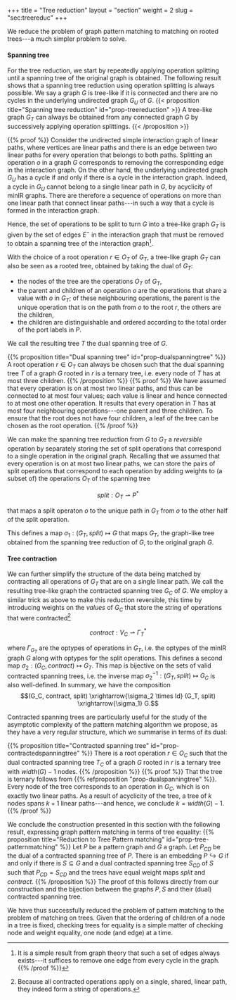 +++
title = "Tree reduction"
layout = "section"
weight = 2
slug = "sec:treereduc"
+++

We reduce the problem of graph pattern matching to matching on
rooted trees---a much simpler problem to solve.

#### Spanning tree
For the tree reduction, we start by repeatedly
applying operation splitting until a spanning tree of the original graph
is obtained.
The following result shows that a spanning tree reduction using operation splitting
is always possible.
We say a graph $G$ is tree-like if it is connected and there are no cycles in the underlying
undirected graph $G_U$ of $G$.
{{< proposition title="Spanning tree reduction" id="prop-treereduction" >}}
A tree-like graph $G_T$ can always be obtained from any connected graph $G$ by successively applying
operation splittings.
{{< /proposition >}}

{{% proof %}}
Consider the undirected simple interaction graph of linear paths,
where vertices are linear paths
and there is an edge between two linear paths for every operation that belongs
to both paths.
Splitting an operation $o$ in a graph $G$ corresponds to removing the corresponding
edge in the interaction graph.
On the other hand, the underlying undirected graph $G_U$ has a cycle if
and only if there is a cycle in the interaction graph.
Indeed, a cycle in $G_U$ cannot belong to a single linear path in $G$,
by acyclicity of minIR graphs.
There are therefore a sequence of operations on more than one linear path that
connect linear paths---in such a way that a cycle is formed
in the interaction graph.

Hence, the set of operations to be split to turn $G$ into a tree-like graph $G_T$
is given by the set of edges $E^-$ in the interaction graph that must be
removed to obtain a spanning tree of the interaction graph[^spantheo].
[^spantheo]: It is a simple result from graph theory that such a set of edges
always exists---it suffices to remove one edge from every cycle in the graph.
{{% /proof %}}

With the choice of a root operation $r \in O_T$ of $G_T$,
a tree-like graph $G_T$ can also be seen as a rooted tree, obtained
by taking the dual of $G_T$:
- the nodes of the tree are the operations $O_T$ of $G_T$,
- the parent and children of an operation $o$ are the operations
  that share a value with $o$ in $G_T$; of these neighbouring operations,
  the parent is the unique operation that is on the path from $o$ to the
  root $r$, the others are the children,
- the children are distinguishable and ordered according to the total
  order of the port labels in $P$.

We call the resulting tree $T$ the dual spanning tree of $G$.

{{% proposition title="Dual spanning tree" id="prop-dualspanningtree" %}}
A root operation $r \in O_T$ can always be chosen such that the
dual spanning tree $T$ of a graph $G$ rooted in $r$ is a ternary tree,
i.e. every node of $T$ has at most three children.
{{% /proposition %}}
{{% proof %}}
We have assumed that every operation is on at most two linear paths,
and thus can be connected to at most four values; each value is linear
and hence connected to at most one other operation.
It results that every operation in $T$ has at most four neighbouring
operations---one parent and three children. To ensure that the root does not
have four children, a leaf of the tree can be chosen as the root operation.
{{% /proof %}}

We can make the spanning tree reduction from $G$ to $G_T$
a _reversible_ operation
by separately storing the set of split operations that correspond to a single
operation in the original graph.
Recalling that we assumed that every operation is on at most two linear paths,
we can store the pairs of split operations that correspond to each operation
by adding weights to (a subset of) the operations $O_T$ of the spanning tree

$$split: O_T \rightharpoonup P^\ast$$

that maps a split operaton $o$ to the unique path in $G_T$
from $o$ to the other half of the split operation.
<!-- Writing $\mathcal{G}$ for the set of graphs and
$\mathcal{G}_T \subseteq \mathcal{G} \times (O_T \rightharpoonup P^\ast)$
for the set of valid tree-like graphs, -->
This defines a map
$\sigma_1: (G_T, split) \mapsto G$ that maps
$G_T$, the graph-like tree obtained from the spanning tree reduction
of $G$, to the original graph $G$.

#### Tree contraction

We can further simplify the structure of the data being matched by
contracting all operations of $G_T$ that are on a single linear
path. We call the resulting tree-like graph the contracted spanning tree $G_C$
of $G$.
We employ a similar trick as above to make this reduction reversible,
this time by introducing weights on the _values_ of $G_C$ that store the
string of operations that were contracted[^whystring]

$$contract: V_C \rightharpoonup \Gamma_T^\ast$$

where $\Gamma_{G_T}$ are the optypes of operations in $G_T$, i.e. the optypes
of the minIR graph $G$ along with optypes for the split operations.
This defines a second map $\sigma_2: (G_C, contract) \mapsto G_T$.
This map is bijective on the sets of valid contracted spanning trees,
i.e. the inverse map $\sigma_2^{-1}: (G_T, split) \mapsto G_C$ is also
well-defined.
In summary, we have the composition
$$(G_C, contract, split) \xrightarrow{\sigma_2 \times Id} (G_T, split) \xrightarrow{\sigma_1} G.$$
[^whystring]: Because all contracted operations apply on a single, shared,
linear path, they indeed form a string of operations.

Contracted spanning trees are particularly useful for the study of the
asymptotic complexity of the pattern matching algorithm we propose, as they
have a very regular structure, which we summarise in terms of its dual:

{{% proposition title="Contracted spanning tree" id="prop-contractedspanningtree" %}}
There is a root operation $r \in O_C$ such that the dual contracted spanning tree
$T_C$ of a graph $G$ rooted in $r$ is a
ternary tree with $width(G) - 1$ nodes.
{{% /proposition %}}
{{% proof %}}
That the tree is ternary follows from {{% refproposition "prop-dualspanningtree" %}}.
Every node of the tree corresponds to an operation in $G_C$, which is
on exactly two linear paths. As a result of acyclicity of the tree,
a tree of $k$ nodes spans $k+1$ linear paths---and hence,
we conclude $k = width(G) - 1$.
{{% /proof %}}

We conclude the construction presented in this section
with the following result, expressing graph pattern matching in terms of
tree equality:
{{% proposition title="Reduction to Tree Pattern matching" id="prop-tree-patternmatching" %}}
Let $P$ be a pattern graph and $G$ a graph. Let $P_{CD}$ be the dual
of a contracted spanning tree of $P$.
There is an embedding $P \hookrightarrow G$ if and only if
there is $S \subseteq G$ and a dual contracted spanning tree $S_{CD}$
of $S$
such that $P_{CD} = S_{CD}$ and the trees have equal weight maps
$split$ and $contract$.
{{% /proposition %}}
The proof of this follows directly from our construction and the bijection
between the graphs $P, S$ and their (dual) contracted spanning tree.

We have thus successfully reduced the problem of pattern matching to
the problem of matching on trees.
Given that the ordering of children of a node in a tree is fixed, checking
trees for equality is a simple matter of checking node and weight equality,
one node (and edge) at a time.
